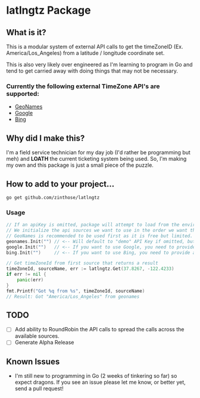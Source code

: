 # latlngtz Package
## What is it?
This is a modular system of external API calls to get the timeZoneID (Ex. America/Los_Angeles) from a latitude / longitude coordinate set.

This is also very likely over engineered as I'm learning to program in Go and tend to get carried away with doing things that may not be necessary.

### Currently the following external TimeZone API's are supported:
* [GeoNames](https://www.geonames.org/export/web-services.html#timezone)
* [Google](https://developers.google.com/maps/documentation/timezone/overview)
* [Bing](https://docs.microsoft.com/en-us/bingmaps/rest-services/timezone/find-time-zone)

## Why did I make this?
I'm a field service technician for my day job (I'd rather be programming but meh) and __LOATH__ the current ticketing system being used. So, I'm making my own and this package is just a small piece of the puzzle.

## How to add to your project...
```console
go get github.com/zinthose/latlngtz
````

### Usage

```go
// If an apiKey is omitted, package will attempt to load from the environment
// We initialize the api sources we want to use in the order we want them to be used.
// GeoNames is recommended to be used first as it is free but limited.
geonames.Init("") // <-- Will default to "demo" API Key if omitted, but VERY limited
google.Init("")   // <-- If you want to use Google, you need to provide an API Key
bing.Init("")     // <-- If you want to use Bing, you need to provide an API Key

// Get timeZoneId from first source that returns a result
timeZoneId, sourceName, err := latlngtz.Get(37.8267, -122.4233)
if err != nil {
    panic(err)
}
fmt.Printf("Got %q from %s", timeZoneId, sourceName)
// Result: Got "America/Los_Angeles" from geonames
```

## TODO
 - [ ] Add ability to RoundRobin the API calls to spread the calls across the available sources.
 - [ ] Generate Alpha Release

## Known Issues
* I'm still new to programming in Go (2 weeks of tinkering so far) so expect dragons.  If you see an issue please let me know, or better yet, send a pull request!